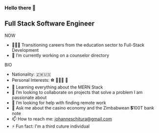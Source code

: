 ### Hello there 👋

## Full Stack Software Engineer

NOW

- 👨🏿‍💻 Transitioning careers from the education sector to Full-Stack Development
- 🔭 I’m currently working on a counselor directory

BIO
- Nationality: 🇿🇼🇺🇸
- Personal Interests: ⚽️ 👨🏿‍💻 🛫
- 🌱 Learning everything about the MERN Stack
- 👯 I’m looking to collaborate on projects that solve a problem I am passionate about
- 🤔 I’m looking for help with finding remote work
- 💬 Ask me about the casino economy and the Zimbabwean 💲100T bank note
- 📫 How to reach me: johanneschitura@gmail.com
- ⚡ Fun fact: I'm a third cuture individual


